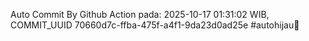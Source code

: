 Auto Commit By Github Action pada: 2025-10-17 01:31:02 WIB, COMMIT_UUID 70660d7c-ffba-475f-a4f1-9da23d0ad25e #autohijau🗿
